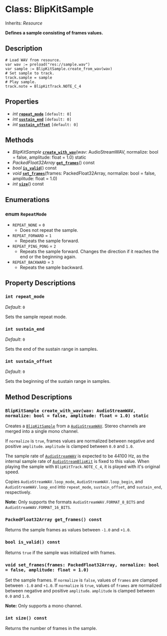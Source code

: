 # Class: BlipKitSample

Inherits: *Resource*

**Defines a sample consisting of frames values.**

## Description

```gdscript
# Load WAV from resource.
var wav := preload("res://sample.wav")
var sample := BlipKitSample.create_from_wav(wav)
# Set sample to track.
track.sample = sample
# Play sample.
track.note = BlipKitTrack.NOTE_C_4
```
## Properties

- *int* [**`repeat_mode`**](#int-repeat_mode) `[default: 0]`
- *int* [**`sustain_end`**](#int-sustain_end) `[default: 0]`
- *int* [**`sustain_offset`**](#int-sustain_offset) `[default: 0]`

## Methods

- *BlipKitSample* [**`create_with_wav`**](#blipkitsample-create_with_wavwav-audiostreamwav-normalize-bool--false-amplitude-float--10-static)(wav: AudioStreamWAV, normalize: bool = false, amplitude: float = 1.0) static
- *PackedFloat32Array* [**`get_frames`**](#packedfloat32array-get_frames-const)() const
- *bool* [**`is_valid`**](#bool-is_valid-const)() const
- *void* [**`set_frames`**](#void-set_framesframes-packedfloat32array-normalize-bool--false-amplitude-float--10)(frames: PackedFloat32Array, normalize: bool = false, amplitude: float = 1.0)
- *int* [**`size`**](#int-size-const)() const

## Enumerations

### enum `RepeatMode`

- `REPEAT_NONE` = `0`
	- Does not repeat the sample.
- `REPEAT_FORWARD` = `1`
	- Repeats the sample forward.
- `REPEAT_PING_PONG` = `2`
	- Repeats the sample forward. Changes the direction if it reaches the end or the beginning again.
- `REPEAT_BACKWARD` = `3`
	- Repeats the sample backward.

## Property Descriptions

### `int repeat_mode`

*Default*: `0`

Sets the sample repeat mode.

### `int sustain_end`

*Default*: `0`

Sets the end of the sustain range in samples.

### `int sustain_offset`

*Default*: `0`

Sets the beginning of the sustain range in samples.


## Method Descriptions

### `BlipKitSample create_with_wav(wav: AudioStreamWAV, normalize: bool = false, amplitude: float = 1.0) static`

Creates a [`BlipKitSample`](BlipKitSample.md) from a [`AudioStreamWAV`](https://docs.godotengine.org/en/stable/classes/class_audiostreamwav.html). Stereo channels are merged into a single mono channel.

If `normalize` is `true`, frames values are normalized between negative and positive `amplitude`. `amplitude` is clamped between `0.0` and `1.0`.

The sample rate of [`AudioStreamWAV`](https://docs.godotengine.org/en/stable/classes/class_audiostreamwav.html) is expected to be 44100 Hz, as the internal sample rate of [`AudioStreamBlipKit`](AudioStreamBlipKit.md) is fixed to this value. When playing the sample with `BlipKitTrack.NOTE_C_4`, it is played with it's original speed.

Copies `AudioStreamWAV.loop_mode`, `AudioStreamWAV.loop_begin`, and `AudioStreamWAV.loop_end` into `repeat_mode`, `sustain_offset`, and `sustain_end`, respectively.

**Note:** Only supports the formats `AudioStreamWAV.FORMAT_8_BITS` and `AudioStreamWAV.FORMAT_16_BITS`.

### `PackedFloat32Array get_frames() const`

Returns the sample frames as values between `-1.0` and `+1.0`.

### `bool is_valid() const`

Returns `true` if the sample was initialized with frames.

### `void set_frames(frames: PackedFloat32Array, normalize: bool = false, amplitude: float = 1.0)`

Set the sample frames. If `normalize` is `false`, values of `frames` are clamped between `-1.0` and `+1.0`. If `normalize` is `true`, values of `frames` are normalized between negative and positive `amplitude`. `amplitude` is clamped between `0.0` and `1.0`.

**Note:** Only supports a mono channel.

### `int size() const`

Returns the number of frames in the sample.


